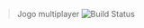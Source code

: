 > Jogo multiplayer 
![Build Status](https://cdn.discordapp.com/attachments/832767014405013524/945492880942841866/unknown.png)


